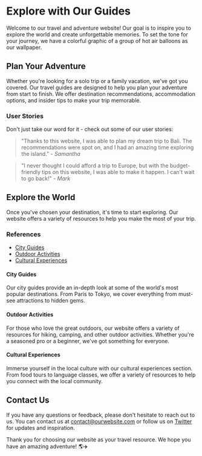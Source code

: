 <!--
Write me content for website with wallpaper which alt text is:

"A colorful graphic of a group of hot air balloons for a travel or adventure website"

The name/title of the page should not be 1:1 copy of the alt text but rather a real content of the website which is using this wallpaper.

- Use markdown format
- Start with the heading
- The content should look like a real website
- Include real sections like references, contact, user stories, etc. use things relevant to the page purpose.
- Feel free to use structure like headings, bullets, numbering, blockquotes, paragraphs, horizontal lines, etc.
- You can use formatting like bold or _italic_
- You can include UTF-8 emojis
- Links should be only #hash anchors (and you can refer to the document itself)
- Do not include images
-->

<!--font:Montserrat-->

# Explore with Our Guides

Welcome to our travel and adventure website! Our goal is to inspire you to explore the world and create unforgettable memories. To set the tone for your journey, we have a colorful graphic of a group of hot air balloons as our wallpaper.

## Plan Your Adventure

Whether you're looking for a solo trip or a family vacation, we've got you covered. Our travel guides are designed to help you plan your adventure from start to finish. We offer destination recommendations, accommodation options, and insider tips to make your trip memorable.

### User Stories

Don't just take our word for it - check out some of our user stories:

> "Thanks to this website, I was able to plan my dream trip to Bali. The recommendations were spot on, and I had an amazing time exploring the island." - _Samantha_

> "I never thought I could afford a trip to Europe, but with the budget-friendly tips on this website, I was able to make it happen. I can't wait to go back!" - _Mark_

## Explore the World

Once you've chosen your destination, it's time to start exploring. Our website offers a variety of resources to help you make the most of your trip.

### References

-   [City Guides](#city-guides)
-   [Outdoor Activities](#outdoor-activities)
-   [Cultural Experiences](#cultural-experiences)

#### City Guides

Our city guides provide an in-depth look at some of the world's most popular destinations. From Paris to Tokyo, we cover everything from must-see attractions to hidden gems.

#### Outdoor Activities

For those who love the great outdoors, our website offers a variety of resources for hiking, camping, and other outdoor activities. Whether you're a seasoned pro or a beginner, we've got something for everyone.

#### Cultural Experiences

Immerse yourself in the local culture with our cultural experiences section. From food tours to language classes, we offer a variety of resources to help you connect with the local community.

## Contact Us

If you have any questions or feedback, please don't hesitate to reach out to us. You can contact us at [contact@ourwebsite.com](mailto:contact@ourwebsite.com) or follow us on [Twitter](#twitter) for updates and inspiration.

Thank you for choosing our website as your travel resource. We hope you have an amazing adventure! 🌎✈️
